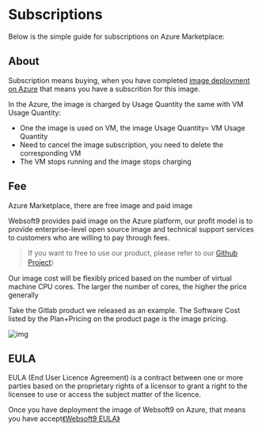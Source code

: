 # Subscriptions

Below is the simple guide for subscriptions on Azure Marketplace:

## About

Subscription means buying, when you have completed [image deployment on Azure](/stack-deployment.md) that means you have a  subscrition for this image.

In the Azure, the image is charged by Usage Quantity the same with VM Usage Quantity:

- One the image is used on VM, the image Usage Quantity= VM Usage Quantity
- Need to cancel the image subscription, you need to delete the corresponding VM
- The VM stops running and the image stops charging

## Fee

Azure Marketplace, there are free image and paid image

Websoft9 provides paid image on the Azure platform, our profit model is to provide enterprise-level open source image and technical support services to customers who are willing to pay through fees.

> If you want to free to use our product, please refer to our [Github Project](https://github.com/websoft9)）

Our image cost will be flexibly priced based on the number of virtual machine CPU cores. The larger the number of cores, the higher the price generally 

Take the Gitlab product we released as an example. The Software Cost listed by the Plan+Pricing on the product page is the image pricing.

![img](https://libs.websoft9.com/Websoft9/DocsPicture/zh/azure/azure-fee-websoft9.png)

## EULA

EULA (End User Licence Agreement) is a contract between one or more parties based on the proprietary rights of a licensor to grant a right to the licensee to use or access the subject matter of the licence. 

Once you have deployment the image of Websoft9 on Azure, that means you have accept[《Websoft9 EULA》](https://support.websoft9.com/docs/legal/eula)